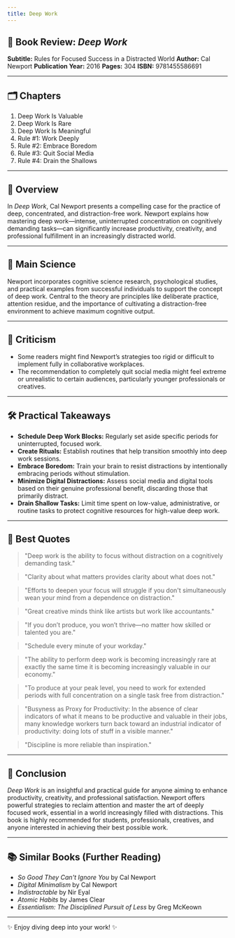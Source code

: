 ```yaml
--- 
title: Deep Work
---
```


## 📘 Book Review: *Deep Work*

**Subtitle:** Rules for Focused Success in a Distracted World
**Author:** Cal Newport
**Publication Year:** 2016
**Pages:** 304
**ISBN:** 9781455586691

---

## 🗂️ Chapters

1. Deep Work Is Valuable
2. Deep Work Is Rare
3. Deep Work Is Meaningful
4. Rule #1: Work Deeply
5. Rule #2: Embrace Boredom
6. Rule #3: Quit Social Media
7. Rule #4: Drain the Shallows

---

## 🌟 Overview

In *Deep Work*, Cal Newport presents a compelling case for the practice of deep, concentrated, and distraction-free work. Newport explains how mastering deep work—intense, uninterrupted concentration on cognitively demanding tasks—can significantly increase productivity, creativity, and professional fulfillment in an increasingly distracted world.

---

## 🧠 Main Science

Newport incorporates cognitive science research, psychological studies, and practical examples from successful individuals to support the concept of deep work. Central to the theory are principles like deliberate practice, attention residue, and the importance of cultivating a distraction-free environment to achieve maximum cognitive output.

---

## 🚩 Criticism

* Some readers might find Newport’s strategies too rigid or difficult to implement fully in collaborative workplaces.
* The recommendation to completely quit social media might feel extreme or unrealistic to certain audiences, particularly younger professionals or creatives.

---

## 🛠️ Practical Takeaways

* **Schedule Deep Work Blocks:** Regularly set aside specific periods for uninterrupted, focused work.
* **Create Rituals:** Establish routines that help transition smoothly into deep work sessions.
* **Embrace Boredom:** Train your brain to resist distractions by intentionally embracing periods without stimulation.
* **Minimize Digital Distractions:** Assess social media and digital tools based on their genuine professional benefit, discarding those that primarily distract.
* **Drain Shallow Tasks:** Limit time spent on low-value, administrative, or routine tasks to protect cognitive resources for high-value deep work.

---

## 💬 Best Quotes

> "Deep work is the ability to focus without distraction on a cognitively demanding task."

> "Clarity about what matters provides clarity about what does not."

> "Efforts to deepen your focus will struggle if you don't simultaneously wean your mind from a dependence on distraction."

> "Great creative minds think like artists but work like accountants."

> "If you don’t produce, you won’t thrive—no matter how skilled or talented you are."

> "Schedule every minute of your workday."

> "The ability to perform deep work is becoming increasingly rare at exactly the same time it is becoming increasingly valuable in our economy."

> "To produce at your peak level, you need to work for extended periods with full concentration on a single task free from distraction."

> "Busyness as Proxy for Productivity: In the absence of clear indicators of what it means to be productive and valuable in their jobs, many knowledge workers turn back toward an industrial indicator of productivity: doing lots of stuff in a visible manner."

> "Discipline is more reliable than inspiration."

---

## 🎯 Conclusion

*Deep Work* is an insightful and practical guide for anyone aiming to enhance productivity, creativity, and professional satisfaction. Newport offers powerful strategies to reclaim attention and master the art of deeply focused work, essential in a world increasingly filled with distractions. This book is highly recommended for students, professionals, creatives, and anyone interested in achieving their best possible work.

---

## 📚 Similar Books (Further Reading)

* *So Good They Can't Ignore You* by Cal Newport
* *Digital Minimalism* by Cal Newport
* *Indistractable* by Nir Eyal
* *Atomic Habits* by James Clear
* *Essentialism: The Disciplined Pursuit of Less* by Greg McKeown

---

✨ Enjoy diving deep into your work! ✨
